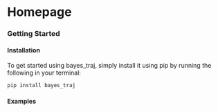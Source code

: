 # Homepage

### Getting Started

#### Installation
To get started using bayes_traj, simply install it using pip by running the following in your terminal:
```bash
pip install bayes_traj
```

#### Examples
